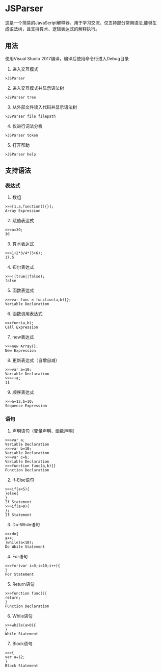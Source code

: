 # JSParser
这是一个简易的JavaScript解释器，用于学习交流。仅支持部分常用语法,能够生成语法树，且支持算术、逻辑表达式的解释执行。

## 用法
使用Visual Studio 2017编译，编译后使用命令行进入Debug目录

1. 进入交互模式

```
>JSParser
```

2. 进入交互模式并显示语法树
```
>JSParser tree
```

3. 从外部文件读入代码并显示语法树
```
>JSParser file filepath
```

4. 仅进行词法分析
```
>JSParser token
```

5. 打开帮助
```
>JSParser help
```

## 支持语法

### 表达式

1. 数组
```
>>>[1,a,function(){}];
Array Expression
```

2. 赋值表达式
```
>>>a=30;
30
```

3. 算术表达式
```
>>>1+2*3/4*(5+6);
17.5
```

4. 布尔表达式
```
>>>!(true||false);
false
```

5. 函数表达式

```
>>>var func = function(a,b){};
Variable Declaration
```

6. 函数调用表达式
```
>>>func(a,b);
Call Expression
```

7. new表达式
```
>>>new Array();
New Expression
```

8. 更新表达式（自增自减）
```
>>>var a=10;
Variable Declaration
>>>++a;
11
```

9. 顺序表达式
```
>>>a=12,b=10;
Sequence Expression
```

### 语句

1. 声明语句（变量声明、函数声明）
```
>>>var a;
Variable Declaration
>>>var b=10;
Variable Declaration
>>>var c=b;
Variable Declaration
>>>function func(a,b){}
Function Declaration
```

2. If-Else语句
```
>>>if(a<5){
}else{
}
If Statement
>>>if(a>0){
};
If Statement
```

3. Do-While语句
```
>>>do{
a++;
}while(a<10);
Do While Statement
```

4. For语句
```
>>>for(var i=0;i<10;i++){
}
For Statement
```

5. Return语句
```
>>>function func(){
return;
}
Function Declaration
```

6. While语句
```
>>>while(a>0){
}
While Statement
```

7. Block语句
```
>>>{
var a=12;
}
Block Statement
```


